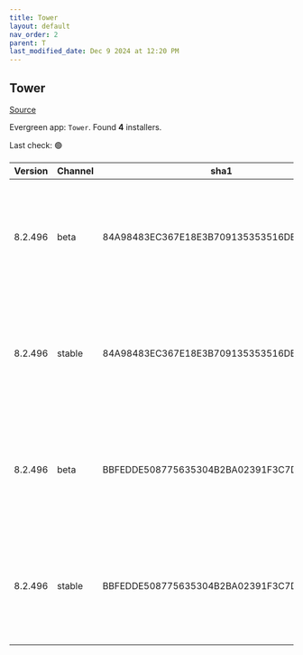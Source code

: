 ```yaml
---
title: Tower
layout: default
nav_order: 2
parent: T
last_modified_date: Dec 9 2024 at 12:20 PM
---
```


## Tower

[Source](https://www.git-tower.com/windows/)

Evergreen app: `Tower`. Found **4** installers.

Last check: 🟢

| Version | Channel | sha1                                     | Type | URI                                                                                                                                                  |
| ------- | ------- | ---------------------------------------- | ---- | ---------------------------------------------------------------------------------------------------------------------------------------------------- |
| 8.2.496 | beta    | 84A98483EC367E18E3B709135353516DE336AB88 | exe  | [https://www.git-tower.com/apps/tower3-win/496-eb24f7a7/Tower-8.2.496.exe](https://www.git-tower.com/apps/tower3-win/496-eb24f7a7/Tower-8.2.496.exe) |
| 8.2.496 | stable  | 84A98483EC367E18E3B709135353516DE336AB88 | exe  | [https://www.git-tower.com/apps/tower3-win/496-eb24f7a7/Tower-8.2.496.exe](https://www.git-tower.com/apps/tower3-win/496-eb24f7a7/Tower-8.2.496.exe) |
| 8.2.496 | beta    | BBFEDDE508775635304B2BA02391F3C7DC284CC6 | msi  | [https://www.git-tower.com/apps/tower3-win/496-eb24f7a7/Tower-8.2.496.msi](https://www.git-tower.com/apps/tower3-win/496-eb24f7a7/Tower-8.2.496.msi) |
| 8.2.496 | stable  | BBFEDDE508775635304B2BA02391F3C7DC284CC6 | msi  | [https://www.git-tower.com/apps/tower3-win/496-eb24f7a7/Tower-8.2.496.msi](https://www.git-tower.com/apps/tower3-win/496-eb24f7a7/Tower-8.2.496.msi) |
